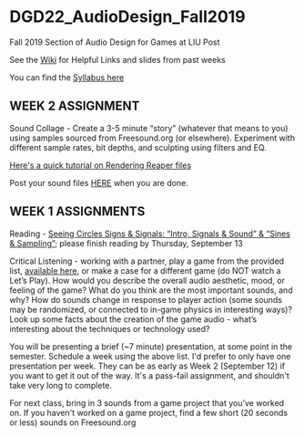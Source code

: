 # DGD22_AudioDesign_Fall2019
Fall 2019 Section of Audio Design for Games at LIU Post

See the [Wiki](https://github.com/8ude/DGD22_AudioDesign_Fall2019/wiki) for Helpful Links and slides from past weeks

You can find the [Syllabus here](https://github.com/8ude/DGD22_AudioDesign_Fall2019/blob/master/2019_Fall_CoreyBertelsen_AudioDesignForGamesDGD22%20001.pdf)

WEEK 2 ASSIGNMENT
------
Sound Collage - Create a 3-5 minute “story” (whatever that means to you) using samples sourced from Freesound.org (or elsewhere).  Experiment with different sample rates, bit depths, and sculpting using filters and EQ.

[Here's a quick tutorial on Rendering Reaper files](https://docs.google.com/document/d/1u33zeQcDhvRbJRrL2OdQ2vjyfth48lWYiCvT-erEX1c/edit?usp=sharing) 

Post your sound files [HERE](https://drive.google.com/open?id=1HrcL6GNCJ9EXvec5hhoKvY6lRSxjHI8s) when you are done.

WEEK 1 ASSIGNMENTS
------

Reading - [Seeing Circles Signs & Signals: “Intro, Signals & Sound” & “Sines & Sampling”](https://jackschaedler.github.io/circles-sines-signals/); please finish reading by Thursday, September 13

Critical Listening - working with a partner, play a game from the provided list, [available here](https://docs.google.com/spreadsheets/d/1Bn5J00GZ341uofRyMuntdbZQDFrSYf6LfDXIevePOCA/edit?usp=sharing), or make a case for a different game (do NOT watch a Let’s Play).  How would you describe the overall audio aesthetic, mood, or feeling of the game?  What do you think are the most important sounds, and why?  How do sounds change in response to player action (some sounds may be randomized, or connected to in-game physics in interesting ways)?  Look up some facts about the creation of the game audio - what’s interesting about the techniques or technology used?

You will be presenting a brief (~7 minute) presentation, at some point in the semester.  Schedule a week using the above list.  I'd prefer to only have one presentation per week.  They can be as early as Week 2 (September 12) if you want to get it out of the way.  It's a pass-fail assignment, and shouldn't take very long to complete.

For next class, bring in 3 sounds from a game project that you’ve worked on.  If you haven't worked on a game project, find a few short (20 seconds or less) sounds on Freesound.org
